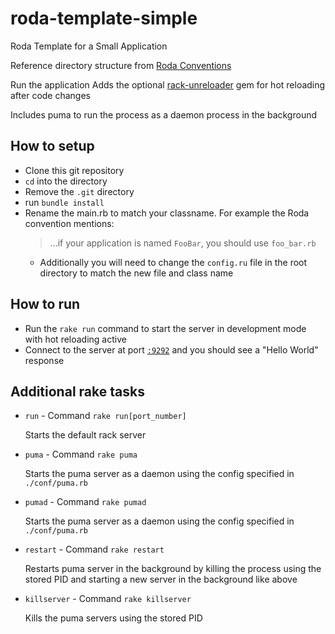 # roda-template-simple

Roda Template for a Small Application

Reference directory structure from [Roda Conventions](http://roda.jeremyevans.net/rdoc/files/doc/conventions_rdoc.html#label-Small+Applications)

Run the application
Adds the optional [rack-unreloader](https://github.com/jeremyevans/rack-unreloader) gem for hot reloading after code changes

Includes puma to run the process as a daemon process in the background

## How to setup
 - Clone this git repository
 - `cd` into the directory
 - Remove the `.git` directory
 - run `bundle install`
 - Rename the main.rb to match your classname. For example the Roda convention mentions:
   >...if your application is named `FooBar`, you should use `foo_bar.rb`
   - Additionally you will need to change the `config.ru` file in the root directory to match the new file and class name

## How to run
 - Run the `rake run` command to start the server in development mode with hot reloading active
 - Connect to the server at port [`:9292`](http://localhost:9292) and you should see a "Hello World" response

## Additional rake tasks 
 - `run` - Command `rake run[port_number]`

    Starts the default rack server
 - `puma` - Command `rake puma`

    Starts the puma server as a daemon using the config specified in `./conf/puma.rb`
 - `pumad` - Command `rake pumad`

    Starts the puma server as a daemon using the config specified in `./conf/puma.rb`
 - `restart` - Command `rake restart`

    Restarts puma server in the background by killing the process using the stored PID and starting a new server in the background like above
 - `killserver` - Command `rake killserver`

    Kills the puma servers using the stored PID

